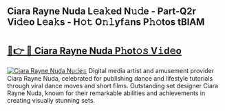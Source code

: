 ## Ciara Rayne Nuda L𝚎a𝚔ed N𝚞𝚍e - Part-Q2r Vi𝚍𝚎o L𝚎a𝚔s - H𝚘𝚝 O𝚗𝚕yf𝚊ns P𝚑𝚘tos tBlAM

# <h2><a href="http://kf57xn.oniu.top/?m=Ciara+Rayne+Nuda">🔗👉 🔴 Ciara Rayne Nuda P𝚑ot𝚘𝚜 V𝚒d𝚎o</a></h2>

[![Ciara Rayne Nuda Nu𝚍e𝚜](https://i.imgur.com/0qMVB7G.gif)](http://kf57xn.oniu.top/?m=Ciara+Rayne+Nuda)
Digital media artist and amusement provider Ciara Rayne Nuda, celebrated for publishing dance and lifestyle tutorials through viral dance moves and short films. Outstanding set designer Ciara Rayne Nuda, known for their remarkable abilities and achievements in creating visually stunning sets.  
